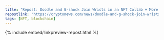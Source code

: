 ```yaml
---
title: "Repost: Doodle and G-shock Join Wrists in an NFT Collab + More Top 10 News"
repostlink: "https://cryptonews.com/news/doodle-and-g-shock-join-wrists-in-an-nft-collab-more-top-10-news.htm"
tags: [NFT, blockchain]
---
```


{% include embed/linkpreview-repost.html %}
